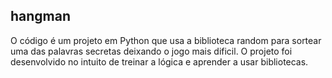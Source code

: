 ## hangman
O código é um projeto em Python que usa a biblioteca random para sortear uma das palavras secretas deixando o jogo mais dificil. O projeto foi desenvolvido no intuito de treinar a lógica e aprender a usar bibliotecas.
